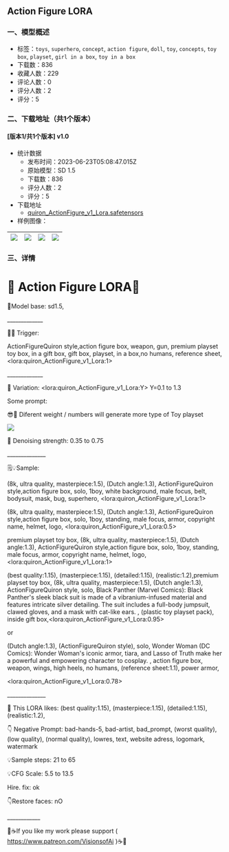 ## Action Figure LORA
### 一、模型概述

- 标签：`toys`, `superhero`, `concept`, `action figure`, `doll`, `toy`, `concepts`, `toy box`, `playset`, `girl in a box`, `toy in a box`
- 下载数：836
- 收藏人数：229
- 评论人数：0
- 评分人数：2
- 评分：5

### 二、下载地址（共1个版本）

#### [版本1/共1个版本] v1.0

- 统计数据
  - 发布时间：2023-06-23T05:08:47.015Z
  - 原始模型：SD 1.5
  - 下载数：836
  - 评分人数：2
  - 评分：5
- 下载地址
  - [quiron_ActionFigure_v1_Lora.safetensors](https://civitai.com/api/download/models/102017)
- 样例图像：

| <img src="https://image.civitai.com/xG1nkqKTMzGDvpLrqFT7WA/5fd09dd1-2805-4113-88e4-78f03d7ac406/width=450/1252581.jpeg" /> | <img src="https://image.civitai.com/xG1nkqKTMzGDvpLrqFT7WA/eac3c3ac-2846-439a-a057-bbf910a6f7d3/width=450/1252588.jpeg" /> | <img src="https://image.civitai.com/xG1nkqKTMzGDvpLrqFT7WA/03f8a945-a634-4c17-9230-919ddfc9054e/width=450/1252576.jpeg" /> | <img src="https://image.civitai.com/xG1nkqKTMzGDvpLrqFT7WA/6b6d3ba7-8f56-4f15-92b6-5d74bb482a64/width=450/1252605.jpeg" /> |
| ---- | ---- | ---- | ---- |


### 三、详情
<h1 id="heading-2">👑 Action Figure LORA👑</h1><p>🔧Model base: sd1.5,</p><p>_____________</p><p>📝🌟 Trigger:</p><p>ActionFigureQuiron style,action figure box, weapon, gun, premium playset toy box, in a gift box, gift box, playset, in a box,no humans, reference sheet, &lt;lora:quiron_ActionFigure_v1_Lora:1&gt;</p><p>_____________</p><p>📝 Variation: &lt;lora:quiron_ActionFigure_v1_Lora:Y&gt; Y=0.1 to 1.3</p><p>Some prompt:</p><p>😎🐬 Diferent weight / numbers will generate more type of Toy playset</p><p><img src="https://image.civitai.com/xG1nkqKTMzGDvpLrqFT7WA/f55edf4c-b3c9-4a91-9c32-4ea8c7cf7f96/width=525/f55edf4c-b3c9-4a91-9c32-4ea8c7cf7f96.jpeg" /></p><p>📝 Denoising strength: 0.35 to 0.75</p><p>______________</p><p>🗒️💡Sample:</p><p>(8k, ultra quality, masterpiece:1.5), (Dutch angle:1.3), ActionFigureQuiron style,action figure box, solo, 1boy, white background, male focus, belt, bodysuit, mask, bug, superhero, &lt;lora:quiron_ActionFigure_v1_Lora:1&gt;</p><p>(8k, ultra quality, masterpiece:1.5), (Dutch angle:1.3), ActionFigureQuiron style,action figure box, solo, 1boy, standing, male focus, armor, copyright name, helmet, logo, &lt;lora:quiron_ActionFigure_v1_Lora:0.5&gt;</p><p>premium playset toy box, (8k, ultra quality, masterpiece:1.5), (Dutch angle:1.3), ActionFigureQuiron style,action figure box, solo, 1boy, standing, male focus, armor, copyright name, helmet, logo, &lt;lora:quiron_ActionFigure_v1_Lora:1&gt;</p><p>(best quality:1.15), (masterpiece:1.15), (detailed:1.15), (realistic:1.2),premium playset toy box, (8k, ultra quality, masterpiece:1.5), (Dutch angle:1.3), ActionFigureQuiron style, solo, Black Panther (Marvel Comics): Black Panther's sleek black suit is made of a vibranium-infused material and features intricate silver detailing. The suit includes a full-body jumpsuit, clawed gloves, and a mask with cat-like ears. , (plastic toy playset pack), inside gift box,&lt;lora:quiron_ActionFigure_v1_Lora:0.95&gt;</p><p>or</p><p>(Dutch angle:1.3), (ActionFigureQuiron style), solo, Wonder Woman (DC Comics): Wonder Woman's iconic armor, tiara, and Lasso of Truth make her a powerful and empowering character to cosplay. , action figure box, weapon, wings, high heels, no humans, (reference sheet:1.1), power armor,</p><p>&lt;lora:quiron_ActionFigure_v1_Lora:0.78&gt;</p><p>______________</p><p>🚀 This LORA likes: (best quality:1.15), (masterpiece:1.15), (detailed:1.15), (realistic:1.2),</p><p>👇 Negative Prompt: bad-hands-5, bad-artist, bad_prompt, (worst quality), (low quality), (normal quality), lowres, text, website adress, logomark, watermark</p><p>💡Sample steps: 21 to 65</p><p>💡CFG Scale: 5.5 to 13.5</p><p>Hire. fix: ok</p><p>👇Restore faces: nO</p><p>____________</p><p>🌟☕If you like my work please support ( <a target="_blank" rel="ugc" href="https://www.patreon.com/VisionsofAi">https://www.patreon.com/VisionsofAi</a> )☕🌟</p>